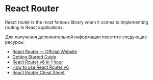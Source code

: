 # React Router

React router is the most famous library when it comes to implementing routing in React applications.

Для получения дополнительной информации посетите следующие ресурсы:

- [React Router — Official Website](https://reactrouter.com/)
- [Getting Started Guide](https://reactrouter.com/en/main/start/tutorial)
- [React Router v6 in 1 hour](https://youtu.be/0cSVuySEB0A)
- [How to use React Router v6](https://www.robinwieruch.de/react-router/)
- [React Router Cheat Sheet](https://stackdiary.com/guides/react-router-cheat-sheet-reference/)
